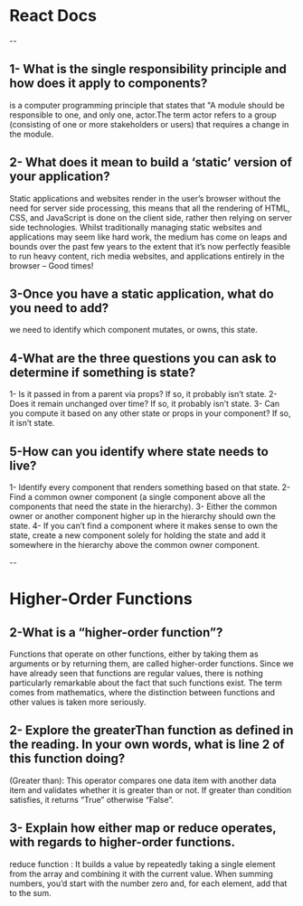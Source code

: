# React Docs 
--

## 1- What is the single responsibility principle and how does it apply to components?

 is a computer programming principle that states that "A module should be responsible to one, and only one, actor.The term actor refers to a group (consisting of one or more stakeholders or users) that requires a change in the module.


## 2- What does it mean to build a ‘static’ version of your application?

Static applications and websites render in the user’s browser without the need for server side processing, this means that all the rendering of HTML, CSS, and JavaScript is done on the client side, rather then relying on server side technologies. Whilst traditionally managing static websites and applications may seem like hard work, the medium has come on leaps and bounds over the past few years to the extent that it’s now perfectly feasible to run heavy content, rich media websites, and applications entirely in the browser – Good times!


## 3-Once you have a static application, what do you need to add?

we need to identify which component mutates, or owns, this state.



## 4-What are the three questions you can ask to determine if something is state?

1- Is it passed in from a parent via props? If so, it probably isn’t state.
2- Does it remain unchanged over time? If so, it probably isn’t state.
3- Can you compute it based on any other state or props in your component? If so, it isn’t state.

## 5-How can you identify where state needs to live?

1- Identify every component that renders something based on that state.
2- Find a common owner component (a single component above all the components that need the state in the hierarchy).
3- Either the common owner or another component higher up in the hierarchy should own the state.
4- If you can’t find a component where it makes sense to own the state, create a new component solely for holding the state and add it somewhere in the hierarchy above the common owner component.




--

# Higher-Order Functions



## 2-What is a “higher-order function”?


Functions that operate on other functions, either by taking them as arguments or by returning them, are called higher-order functions. Since we have already seen that functions are regular values, there is nothing particularly remarkable about the fact that such functions exist. The term comes from mathematics, where the distinction between functions and other values is taken more seriously.


## 2- Explore the greaterThan function as defined in the reading. In your own words, what is line 2 of this function doing?

 (Greater than): This operator compares one data item with another data item and validates whether it is greater than or not. If greater than condition satisfies, it returns “True” otherwise “False”.



 ## 3- Explain how either map or reduce operates, with regards to higher-order functions.


reduce function : It builds a value by repeatedly taking a single element from the array and combining it with the current value. When summing numbers, you’d start with the number zero and, for each element, add that to the sum.